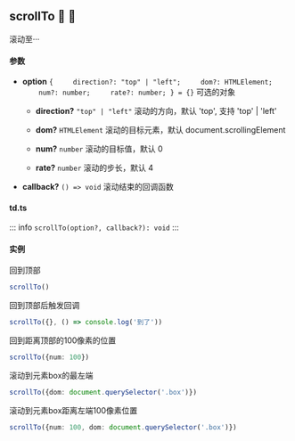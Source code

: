## scrollTo :tada: :100: 
滚动至···
#### 参数 
- **option** `{     direction?: "top" | "left";     dom?: HTMLElement;     num?: number;     rate?: number; } = {}` 可选的对象
 
	- **direction?** `"top" | "left"` 滚动的方向，默认 'top', 支持 'top' | 'left'
 
	- **dom?** `HTMLElement` 滚动的目标元素，默认 document.scrollingElement
 
	- **num?** `number` 滚动的目标值，默认 0
 
	- **rate?** `number` 滚动的步长，默认 4
 
- **callback?** `() => void` 滚动结束的回调函数
 
#### td.ts
::: info
`scrollTo(option?, callback?): void`
:::
#### 实例 
回到顶部


```ts
scrollTo()
```
回到顶部后触发回调


```ts
scrollTo({}, () => console.log('到了'))
```
回到距离顶部的100像素的位置


```ts
scrollTo({num: 100})
```
滚动到元素box的最左端


```ts
scrollTo({dom: document.querySelector('.box')})
```
滚动到元素box距离左端100像素位置


```ts
scrollTo({num: 100, dom: document.querySelector('.box')})
```
